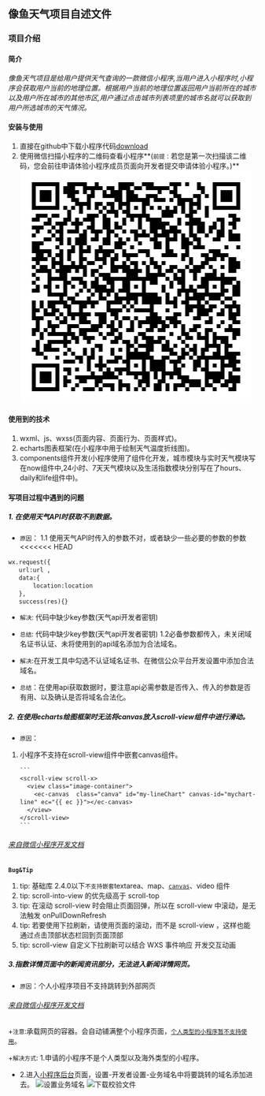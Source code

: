 

## 像鱼天气项目自述文件

### 项目介绍
#### **简介**
*像鱼天气项目是给用户提供天气查询的一款微信小程序,当用户进入小程序时,小程序会获取用户当前的地理位置。根据用户当前的地理位置返回用户当前所在的城市以及用户所在城市的其他市区,用户通过点击城市列表项里的城市名就可以获取到用户所选城市的天气情况。*

#### **安装与使用**
1. 直接在github中下载小程序代码<u>[download](https://github.com/zchengfa/mini-program)</u>
2. 使用微信扫描小程序的二维码查看小程序**(`前提：`若您是第一次扫描该二维码，您会前往申请体验小程序成员页面向开发者提交申请体验小程序。)** ![扫我查看天气小程序](images/QRCode/weatherQRCode.jpg)

#### **使用到的技术**
 1. wxml、js、wxss(页面内容、页面行为、页面样式)。
 2. echarts图表框架(在小程序中用于绘制天气温度折线图)。
 3. components组件开发(小程序使用了组件化开发，城市模块与实时天气模块写在now组件中,24小时、7天天气模块以及生活指数模块分别写在了hours、daily和life组件中)。

#### **写项目过程中遇到的问题**
##### 1. 在使用天气API时获取不到数据。
+ `原因`：
 1.1 使用天气API时传入的参数不对，或者缺少一些必要的参数的参数
<<<<<<< HEAD
 ```
 wx.request({
 	url:url ,
 	data:{
 		location:location
 	},
 	success(res){}
 ```
 + `解决`: 代码中缺少key参数(天气api开发者密钥)
 + `总结`: 代码中缺少key参数(天气api开发者密钥)
 1.2必备参数都传入，未关闭域名证书认证、未将使用到的api域名添加为合法域名。
 + `解决`:在开发工具中勾选不认证域名证书、在微信公众平台开发设置中添加合法域名。

+ `总结`：在使用api获取数据时，要注意api必需参数是否传入、传入的参数是否有用、以及确认是否将域名合法化。

##### 2. 在使用echarts绘图框架时无法将canvas放入scroll-view组件中进行滑动。
 + `原因`：
 1. 小程序不支持在scroll-view组件中嵌套canvas组件。

		```
		<scroll-view scroll-x>
		  <view class="image-container">
		    <ec-canvas  class="canva" id="my-lineChart" canvas-id="mychart-line" ec="{{ ec }}"></ec-canvas>
		  </view>
		</scroll-view>
		```
###### <u>[来自微信小程序开发文档](https://developers.weixin.qq.com/miniprogram/dev/component/scroll-view.html)</u>

**`Bug&Tip`**
1. tip: 基础库 2.4.0以下`不支持嵌套`textarea、map、<u>`canvas`</u>、video 组件
2. tip: scroll-into-view 的优先级高于 scroll-top
3. tip: 在滚动 scroll-view 时会阻止页面回弹，所以在 scroll-view 中滚动，是无法触发 onPullDownRefresh
4. tip: 若要使用下拉刷新，请使用页面的滚动，而不是 scroll-view ，这样也能通过点击顶部状态栏回到页面顶部
5. tip: scroll-view 自定义下拉刷新可以结合 WXS 事件响应 开发交互动画

##### 3.指数详情页面中的新闻资讯部分，无法进入新闻详情网页。
  + `原因`：个人小程序项目不支持跳转到外部网页
###### <u>[来自微信小程序开发文档](https://developers.weixin.qq.com/miniprogram/dev/component/web-view.html)</u>
  +`注意`:承载网页的容器。会自动铺满整个小程序页面，<u>`个人类型的小程序暂不支持使用`</u>。
  
  +`解决方式`: 1.申请的小程序不是个人类型以及海外类型的小程序。
  
  + 2.进入<u>[小程序后台](https://mp.weixin.qq.com/)</u>页面，设置-开发者设置-业务域名中将要跳转的域名添加进去。
   ![设置业务域名](https://img.jbzj.com/file_images/article/201909/2019092014082643.png)
   ![下载校验文件](https://img.jbzj.com/file_images/article/201909/2019092014082644.png)
